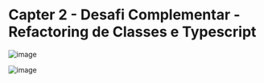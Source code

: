 # Capter 2 - Desafi Complementar - Refactoring de Classes e Typescript

![image](https://user-images.githubusercontent.com/89926211/147605285-041703bf-ac43-4c22-ae6e-2cbe48513fff.png)

![image](https://user-images.githubusercontent.com/89926211/147605334-075a1751-aa18-4703-bb72-d8ad25bc884e.png)
